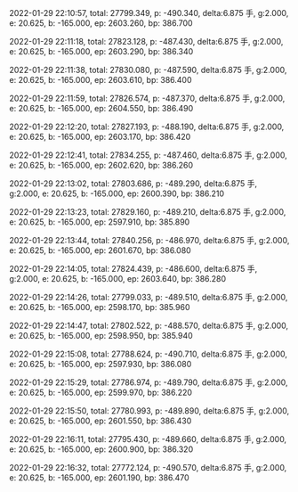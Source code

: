 2022-01-29 22:10:57, total: 27799.349, p: -490.340, delta:6.875 手, g:2.000, e: 20.625, b: -165.000, ep: 2603.260, bp: 386.700

2022-01-29 22:11:18, total: 27823.128, p: -487.430, delta:6.875 手, g:2.000, e: 20.625, b: -165.000, ep: 2603.290, bp: 386.340

2022-01-29 22:11:38, total: 27830.080, p: -487.590, delta:6.875 手, g:2.000, e: 20.625, b: -165.000, ep: 2603.610, bp: 386.400

2022-01-29 22:11:59, total: 27826.574, p: -487.370, delta:6.875 手, g:2.000, e: 20.625, b: -165.000, ep: 2604.550, bp: 386.490

2022-01-29 22:12:20, total: 27827.193, p: -488.190, delta:6.875 手, g:2.000, e: 20.625, b: -165.000, ep: 2603.170, bp: 386.420

2022-01-29 22:12:41, total: 27834.255, p: -487.460, delta:6.875 手, g:2.000, e: 20.625, b: -165.000, ep: 2602.620, bp: 386.260

2022-01-29 22:13:02, total: 27803.686, p: -489.290, delta:6.875 手, g:2.000, e: 20.625, b: -165.000, ep: 2600.390, bp: 386.210

2022-01-29 22:13:23, total: 27829.160, p: -489.210, delta:6.875 手, g:2.000, e: 20.625, b: -165.000, ep: 2597.910, bp: 385.890

2022-01-29 22:13:44, total: 27840.256, p: -486.970, delta:6.875 手, g:2.000, e: 20.625, b: -165.000, ep: 2601.670, bp: 386.080

2022-01-29 22:14:05, total: 27824.439, p: -486.600, delta:6.875 手, g:2.000, e: 20.625, b: -165.000, ep: 2603.640, bp: 386.280

2022-01-29 22:14:26, total: 27799.033, p: -489.510, delta:6.875 手, g:2.000, e: 20.625, b: -165.000, ep: 2598.170, bp: 385.960

2022-01-29 22:14:47, total: 27802.522, p: -488.570, delta:6.875 手, g:2.000, e: 20.625, b: -165.000, ep: 2598.950, bp: 385.940

2022-01-29 22:15:08, total: 27788.624, p: -490.710, delta:6.875 手, g:2.000, e: 20.625, b: -165.000, ep: 2597.930, bp: 386.080

2022-01-29 22:15:29, total: 27786.974, p: -489.790, delta:6.875 手, g:2.000, e: 20.625, b: -165.000, ep: 2599.970, bp: 386.220

2022-01-29 22:15:50, total: 27780.993, p: -489.890, delta:6.875 手, g:2.000, e: 20.625, b: -165.000, ep: 2601.550, bp: 386.430

2022-01-29 22:16:11, total: 27795.430, p: -489.660, delta:6.875 手, g:2.000, e: 20.625, b: -165.000, ep: 2600.900, bp: 386.320

2022-01-29 22:16:32, total: 27772.124, p: -490.570, delta:6.875 手, g:2.000, e: 20.625, b: -165.000, ep: 2601.190, bp: 386.470